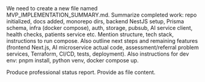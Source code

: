<facThinking>
We need to create a new file named MVP_IMPLEMENTATION_SUMMARY.md. Summarize completed work: repo initialized, docs added, monorepo dirs, backend NestJS setup, Prisma schema, infra (docker compose), auth, storage, pubsub, AI service client, health checks, patients service etc. Mention structure, tech stack, instructions to run compose. Also outline next steps and remaining features (frontend Next.js, AI microservice actual code, assessment/referral problem services, Terraform, CI/CD, tests, deployment). Also instructions for dev env: pnpm install, python venv, docker compose up.

Produce professional status report. Provide as file content.
